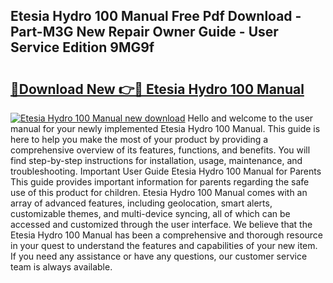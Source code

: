 ## Etesia Hydro 100 Manual Free Pdf Download - Part-M3G New Repair Owner Guide - User Service Edition 9MG9f

# <h2><a href="http://cf1213.oget.top/?id=Etesia+Hydro+100+Manual">🔗Download New 👉🔴 Etesia Hydro 100 Manual</a></h2>

[![Etesia Hydro 100 Manual new download](https://i.imgur.com/5g1atiW.png)](http://cf1213.oget.top/?id=Etesia+Hydro+100+Manual)
Hello and welcome to the user manual for your newly implemented Etesia Hydro 100 Manual. This guide is here to help you make the most of your product by providing a comprehensive overview of its features, functions, and benefits. You will find step-by-step instructions for installation, usage, maintenance, and troubleshooting. Important User Guide Etesia Hydro 100 Manual for Parents This guide provides important information for parents regarding the safe use of this product for children. Etesia Hydro 100 Manual comes with an array of advanced features, including geolocation, smart alerts, customizable themes, and multi-device syncing, all of which can be accessed and customized through the user interface. We believe that the Etesia Hydro 100 Manual has been a comprehensive and thorough resource in your quest to understand the features and capabilities of your new item. If you need any assistance or have any questions, our customer service team is always available.
